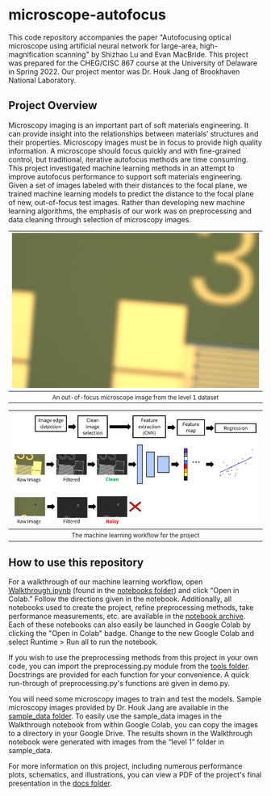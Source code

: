 # microscope-autofocus
This code repository accompanies the paper "Autofocusing optical microscope using artificial neural network for large-area, high-magnification scanning" by Shizhao Lu and Evan MacBride. This project was prepared for the CHEG/CISC 867 course at the University of Delaware in Spring 2022. Our project mentor was Dr. Houk Jang of Brookhaven National Laboratory.

## Project Overview
Microscopy imaging is an important part of soft materials engineering. It can provide insight into the relationships between materials’ structures and their properties. Microscopy images must be in focus to provide high quality information. A microscope should focus quickly and with fine-grained control, but traditional, iterative autofocus methods are time consuming. This project investigated machine learning methods in an attempt to improve autofocus performance to support soft materials engineering. Given a set of images labeled with their distances to the focal plane, we trained machine learning models to predict the distance to the focal plane of new, out-of-focus test images. Rather than developing new machine learning algorithms, the emphasis of our work was on preprocessing and data cleaning through selection of microscopy images.

<div align="center">

| <img src="/docs/illustrations/level1_example.png" alt="An out-of-focus microscope image"> |
|:--:|
| <small>An out-of-focus microscope image from the level 1 dataset</small> |

</div>


<div align="center">

| <img src="/docs/illustrations/workflow_schematic.png" alt="A schematic of a machine learning workflow"> |
|:--:|
| <small>The machine learning workflow for the project </small> |

</div>
  
## How to use this repository
For a walkthrough of our machine learning workflow, open [Walkthrough.ipynb](https://github.com/evanmacbride/microscope-autofocus/blob/main/notebooks/Walkthrough.ipynb) (found in the [notebooks folder](https://github.com/evanmacbride/microscope-autofocus/tree/main/notebooks)) and click “Open in Colab.” Follow the directions given in the notebook. Additionally, all notebooks used to create the project, refine preprocessing methods, take performance measurements, etc. are available in the [notebook archive](https://github.com/evanmacbride/microscope-autofocus/tree/main/notebooks/archive). Each of these notebooks can also easily be launched in Google Colab by clicking the "Open in Colab" badge. Change to the new Google Colab and select Runtime > Run all to run the notebook.

If you wish to use the preprocessing methods from this project in your own code, you can import the preprocessing.py module from the [tools folder](https://github.com/evanmacbride/microscope-autofocus/tree/main/tools). Docstrings are provided for each function for your convenience. A quick run-through of preprocessing.py's functions are given in demo.py.

You will need some microscopy images to train and test the models. Sample microscopy images provided by Dr. Houk Jang are available in the [sample_data  folder](https://github.com/evanmacbride/microscope-autofocus/tree/main/sample_data). To easily use the sample_data images in the Walkthrough notebook from within Google Colab, you can copy the images to a directory in your Google Drive. The results shown in the Walkthrough notebook were generated with images from the “level 1” folder in sample_data.

For more information on this project, including numerous performance plots, schematics, and illustrations, you can view a PDF of the project's final presentation in the [docs folder](https://github.com/evanmacbride/microscope-autofocus/tree/main/docs).
